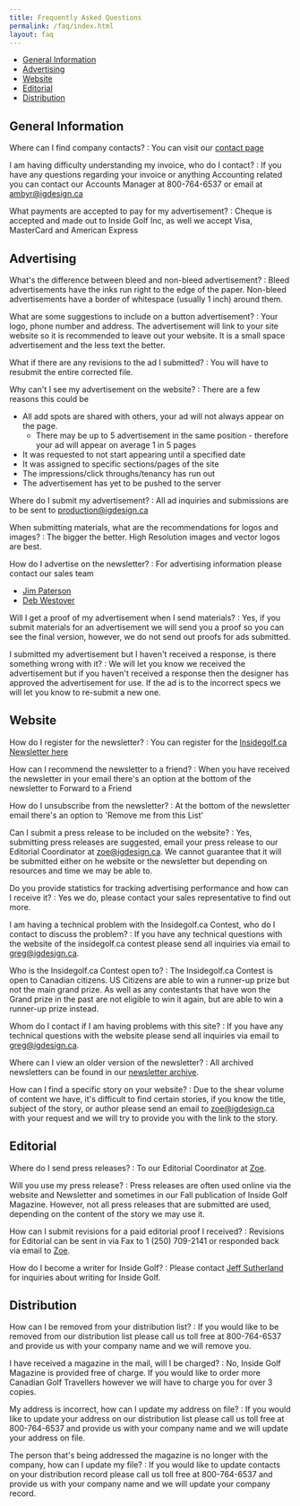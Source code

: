 ```yaml
---
title: Frequently Asked Questions
permalink: /faq/index.html
layout: faq
---
```


+ [General Information](#general-information)
+ [Advertising](#advertising)
+ [Website](#website)
+ [Editorial](#editorial)
+ [Distribution](#distribution)





<section markdown="1">



# General Information

Where can I find company contacts?
: You can visit our [contact page](/contact)

I am having difficulty understanding my invoice, who do I contact?
: If you have any questions regarding your invoice or anything Accounting related you can contact our Accounts Manager at 800-764-6537 or email at [ambyr@igdesign.ca](mailto:ambyr@igdesign.ca)

What payments are accepted to pay for my advertisement?
: Cheque is accepted and made out to Inside Golf Inc, as well we accept Visa, MasterCard and American Express



</section> <!-- General -->





<section markdown="1">



# Advertising

What's the difference between bleed and non-bleed advertisement?
: Bleed advertisements have the inks run right to the edge of the paper. Non-bleed advertisements have a border of whitespace (usually 1 inch) around them.

What are some suggestions to include on a button advertisement?
: Your logo, phone number and address. The advertisement will link to your site website so it is recommended to leave out your website. It is a small space advertisement and the less text the better.

What if there are any revisions to the ad I submitted?
: You will have to resubmit the entire corrected file.

Why can't I see my advertisement on the website?
: There are a few reasons this could be

  + All add spots are shared with others, your ad will not always appear on the page.
      + There may be up to 5 advertisement in the same position - therefore your ad will appear on average 1 in 5 pages
  + It was requested to not start appearing until a specified date
  + It was assigned to specific sections/pages of the site
  + The impressions/click throughs/tenancy has run out
  + The advertisement has yet to be pushed to the server



Where do I submit my advertisement?
: All ad inquiries and submissions are to be sent to [production@igdesign.ca](mailto:production@igdesign.ca)

When submitting materials, what are the recommendations for logos and images?
: The bigger the better. High Resolution images and vector logos are best.

How do I advertise on the newsletter?
: For advertising information please contact our sales team

  + [Jim Paterson](jim@igdesign.ca)
  + [Deb Westover](deb@igdesign.ca)

Will I get a proof of my advertisement when I send materials?
: Yes, if you submit materials for an advertisement we will send you a proof so you can see the final version, however, we do not send out proofs for ads submitted.

I submitted my advertisement but I haven't received a response, is there something wrong with it?
: We will let you know we received the advertisement but if you haven't received a response then the designer has approved the advertisement for use. If the ad is to the incorrect specs we will let you know to re-submit a new one.



</section> <!-- advertisement -->





<section markdown="1">



# Website


How do I register for the newsletter?
: You can register for the [Insidegolf.ca Newsletter here](http://insidegolf.us1.list-manage.com/subscribe?u=37316127fe27dae1eba7bf1b4&amp;id=bebf21b52b)

How can I recommend the newsletter to a friend?
: When you have received the newsletter in your email there's an option at the bottom of the newsletter to Forward to a Friend

How do I unsubscribe from the newsletter?
: At the bottom of the newsletter email there's an option to 'Remove me from this List'

Can I submit a press release to be included on the website?
: Yes, submitting press releases are suggested, email your press release to our Editorial Coordinator at [zoe@igdesign.ca](mailto:zoe@igdesign.ca). We cannot guarantee that it will be submitted either on he website or the newsletter but depending on resources and time we may be able to.

Do you provide statistics for tracking advertising performance and how can I receive it?
: Yes we do, please contact your sales representative to find out more.

I am having a technical problem with the Insidegolf.ca Contest, who do I contact to discuss the problem?
: If you have any technical questions with the website of the insidegolf.ca contest please send all inquiries via email to [greg@igdesign.ca](mailto:greg@igdesign.ca).

Who is the Insidegolf.ca Contest open to?
: The Insidegolf.ca Contest is open to Canadian citizens. US Citizens are able to win a runner-up prize but not the main grand prize. As well as any contestants that have won the Grand prize in the past are not eligible to win it again, but are able to win a runner-up prize instead.

Whom do I contact if I am having problems with this site?
: If you have any technical questions with the website please send all inquiries via email to [greg@igdesign.ca](mailto:greg@igdesign.ca).

Where can I view an older version of the newsletter?
: All archived newsletters can be found in our [newsletter archive](http://insidegolf.ca/index.php?option=com_wrapper&amp;view=wrapper&amp;Itemid=1192).

How can I find a specific story on your website?
: Due to the shear volume of content we have, it's difficult to find certain stories, if you know the title, subject of the story, or author please send an email to [zoe@igdesign.ca](mailto:ed-coor@insidegolf.ca) with your request and we will try to provide you with the link to the story.



</section> <!-- website -->





<section markdown="1">



# Editorial

Where do I send press releases?
: To our Editorial Coordinator at [Zoe](mailto:zoe@igdesign.ca).

Will you use my press release?
: Press releases are often used online via the website and Newsletter and sometimes in our Fall publication of Inside Golf Magazine. However, not all press releases that are submitted are used, depending on the content of the story we may use it.

How can I submit revisions for a paid editorial proof I received?
: Revisions for Editorial can be sent in via Fax to 1 (250) 709-2141 or responded back via email to [Zoe](mailto:zoe@igdesign.ca).

How do I become a writer for Inside Golf?
: Please contact [Jeff Sutherland](mailto:jeff@igdesign.ca) for inquiries about writing for Inside Golf.



</section> <!-- General -->






<section markdown="1">



# Distribution

How can I be removed from your distribution list?
: If you would like to be removed from our distribution list please call us toll free at 800-764-6537 and provide us with your company name and we will remove you.

I have received a magazine in the mail, will I be charged?
: No, Inside Golf Magazine is provided free of charge. If you would like to order more Canadian Golf Travellers however we will have to charge you for over 3 copies.

My address is incorrect, how can I update my address on file?
: If you would like to update your address on our distribution list please call us toll free at 800-764-6537 and provide us with your company name and we will update your address on file.

The person that's being addressed the magazine is no longer with the company, how can I update my file?
: If you would like to update contacts on your distribution record please call us toll free at 800-764-6537 and provide us with your company name and we will update your company record.



</section> <!-- General -->